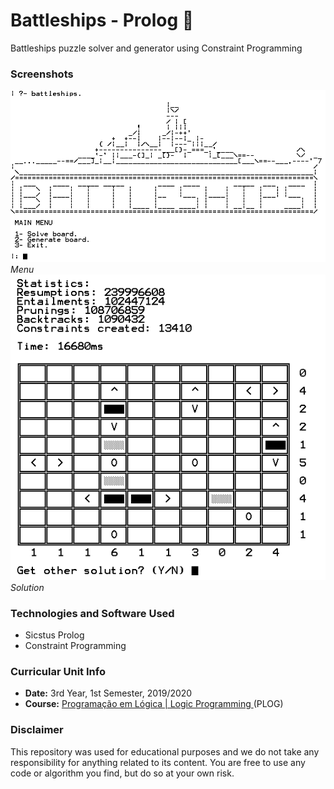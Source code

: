 # Battleships - Prolog :ship:
Battleships puzzle solver and generator using Constraint Programming 

### Screenshots
![Menu](https://github.com/GambuzX/Battleships-Prolog/blob/master/screenshots/menu.png) *Menu*
![Solution](https://github.com/GambuzX/Battleships-Prolog/blob/master/screenshots/solution.png) *Solution*


### Technologies and Software Used
* Sicstus Prolog
* Constraint Programming

### Curricular Unit Info
* **Date:** 3rd Year, 1st Semester, 2019/2020
* **Course:** [Programação em Lógica | Logic Programming ](https://sigarra.up.pt/feup/en/UCURR_GERAL.FICHA_UC_VIEW?pv_ocorrencia_id=436444 "PLOG") (PLOG)

### Disclaimer 
This repository was used for educational purposes and we do not take any responsibility for anything related to its content. You are free to use any code or algorithm you find, but do so at your own risk.
